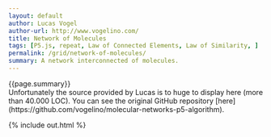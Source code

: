 ```yaml
---  
layout: default
author: Lucas Vogel
author-url: http://www.vogelino.com/
title: Network of Molecules
tags: [P5.js, repeat, Law of Connected Elements, Law of Similarity, ]
permalink: /grid/network-of-molecules/
summary: A network interconnected of molecules.  
---  
```


<!-- more -->
<div class="hero">{{page.summary}}</div>
Unfortunately the source provided by Lucas is to huge to display here (more than 40.000 LOC). You can see the original GitHub repository [here](https://github.com/vogelino/molecular-networks-p5-algorithm).  

{% include out.html %}